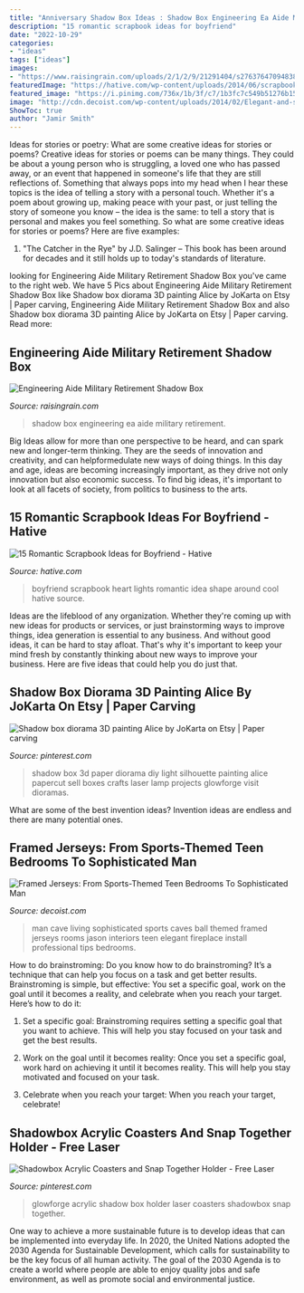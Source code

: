 ```yaml
---
title: "Anniversary Shadow Box Ideas : Shadow Box Engineering Ea Aide Military Retirement"
description: "15 romantic scrapbook ideas for boyfriend"
date: "2022-10-29"
categories:
- "ideas"
tags: ["ideas"]
images:
- "https://www.raisingrain.com/uploads/2/1/2/9/21291404/s276376470948382617_p97_i7_w555.jpeg"
featuredImage: "https://hative.com/wp-content/uploads/2014/06/scrapbook-ideas-for-boyfriend/4-scrapbook-ideas-for-boyfriend.jpg"
featured_image: "https://i.pinimg.com/736x/1b/3f/c7/1b3fc7c549b51276b15be33729432290.jpg"
image: "http://cdn.decoist.com/wp-content/uploads/2014/02/Elegant-and-sophisticated-version-of-a-man-cave.jpg"
ShowToc: true
author: "Jamir Smith"
---
```



Ideas for stories or poetry: What are some creative ideas for stories or poems?
Creative ideas for stories or poems can be many things. They could be about a young person who is struggling, a loved one who has passed away, or an event that happened in someone's life that they are still reflections of. Something that always pops into my head when I hear these topics is the idea of telling a story with a personal touch. Whether it's a poem about growing up, making peace with your past, or just telling the story of someone you know – the idea is the same: to tell a story that is personal and makes you feel something. So what are some creative ideas for stories or poems? Here are five examples: 
1. "The Catcher in the Rye" by J.D. Salinger – This book has been around for decades and it still holds up to today's standards of literature.

	

		
looking for Engineering Aide Military Retirement Shadow Box you've came to the right web. We have 5 Pics about Engineering Aide Military Retirement Shadow Box like Shadow box diorama 3D painting Alice by JoKarta on Etsy | Paper carving, Engineering Aide Military Retirement Shadow Box and also Shadow box diorama 3D painting Alice by JoKarta on Etsy | Paper carving. Read more:
		
    
## Engineering Aide Military Retirement Shadow Box

<img loading=lazy src="https://www.raisingrain.com/uploads/2/1/2/9/21291404/s276376470948382617_p97_i7_w555.jpeg" onerror="this.onerror=null;this.src='https://tse2.mm.bing.net/th?id=OIP.zVX_9Mbi3vw-5NF1ASYrOwHaMz&amp;pid=15.1';" alt="Engineering Aide Military Retirement Shadow Box">

_Source: raisingrain.com_

>shadow box engineering ea aide military retirement. 

	

Big Ideas allow for more than one perspective to be heard, and can spark new and longer-term thinking. They are the seeds of innovation and creativity, and can helpformedulate new ways of doing things. In this day and age, ideas are becoming increasingly important, as they drive not only innovation but also economic success. To find big ideas, it's important to look at all facets of society, from politics to business to the arts.

    
## 15 Romantic Scrapbook Ideas For Boyfriend - Hative

<img loading=lazy src="https://hative.com/wp-content/uploads/2014/06/scrapbook-ideas-for-boyfriend/4-scrapbook-ideas-for-boyfriend.jpg" onerror="this.onerror=null;this.src='https://tse1.mm.bing.net/th?id=OIP.dG64a9go7AdZRZwa_bpnJgHaHa&amp;pid=15.1';" alt="15 Romantic Scrapbook Ideas for Boyfriend - Hative">

_Source: hative.com_

>boyfriend scrapbook heart lights romantic idea shape around cool hative source. 

	

Ideas are the lifeblood of any organization. Whether they're coming up with new ideas for products or services, or just brainstorming ways to improve things, idea generation is essential to any business. And without good ideas, it can be hard to stay afloat. That's why it's important to keep your mind fresh by constantly thinking about new ways to improve your business. Here are five ideas that could help you do just that.

    
## Shadow Box Diorama 3D Painting Alice By JoKarta On Etsy | Paper Carving

<img loading=lazy src="https://i.pinimg.com/736x/95/04/55/9504553c34584fd98b7c6aee0d998484--d-painting-shadow-box.jpg" onerror="this.onerror=null;this.src='https://tse2.mm.bing.net/th?id=OIP.HDVLKZX70xrwlHp-pnaGfAHaJ3&amp;pid=15.1';" alt="Shadow box diorama 3D painting Alice by JoKarta on Etsy | Paper carving">

_Source: pinterest.com_

>shadow box 3d paper diorama diy light silhouette painting alice papercut sell boxes crafts laser lamp projects glowforge visit dioramas. 

	

What are some of the best invention ideas?
Invention ideas are endless and there are many potential ones.

    
## Framed Jerseys: From Sports-Themed Teen Bedrooms To Sophisticated Man

<img loading=lazy src="http://cdn.decoist.com/wp-content/uploads/2014/02/Elegant-and-sophisticated-version-of-a-man-cave.jpg" onerror="this.onerror=null;this.src='https://tse2.mm.bing.net/th?id=OIP.avHhsS2evaIc8rSqIxEVCwHaDz&amp;pid=15.1';" alt="Framed Jerseys: From Sports-Themed Teen Bedrooms To Sophisticated Man">

_Source: decoist.com_

>man cave living sophisticated sports caves ball themed framed jerseys rooms jason interiors teen elegant fireplace install professional tips bedrooms. 

	

How to do brainstroming:
Do you know how to do brainstroming? It’s a technique that can help you focus on a task and get better results. Brainstroming is simple, but effective: You set a specific goal, work on the goal until it becomes a reality, and celebrate when you reach your target. Here’s how to do it: 
1. Set a specific goal: Brainstroming requires setting a specific goal that you want to achieve. This will help you stay focused on your task and get the best results. 

2. Work on the goal until it becomes reality: Once you set a specific goal, work hard on achieving it until it becomes reality. This will help you stay motivated and focused on your task. 

3. Celebrate when you reach your target: When you reach your target, celebrate!

    
## Shadowbox Acrylic Coasters And Snap Together Holder - Free Laser

<img loading=lazy src="https://i.pinimg.com/736x/1b/3f/c7/1b3fc7c549b51276b15be33729432290.jpg" onerror="this.onerror=null;this.src='https://tse4.mm.bing.net/th?id=OIP.c78zF2V1BFfbfj1XKJKilQHaJ4&amp;pid=15.1';" alt="Shadowbox Acrylic Coasters and Snap Together Holder - Free Laser">

_Source: pinterest.com_

>glowforge acrylic shadow box holder laser coasters shadowbox snap together. 

	

One way to achieve a more sustainable future is to develop ideas that can be implemented into everyday life. In 2020, the United Nations adopted the 2030 Agenda for Sustainable Development, which calls for sustainability to be the key focus of all human activity. The goal of the 2030 Agenda is to create a world where people are able to enjoy quality jobs and safe environment, as well as promote social and environmental justice.


